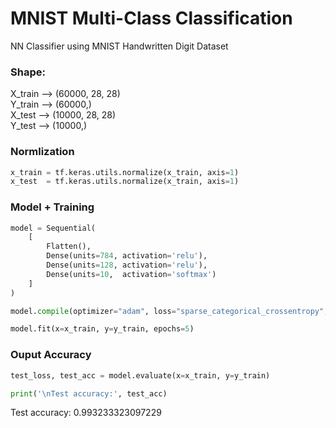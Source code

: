 # MNIST Multi-Class Classification
NN Classifier using MNIST Handwritten Digit Dataset

### Shape:
X_train --> (60000, 28, 28)<br>
Y_train --> (60000,)<br>
X_test  --> (10000, 28, 28)<br>
Y_test  --> (10000,)<br>

### Normlization
```python
x_train = tf.keras.utils.normalize(x_train, axis=1)
x_test  = tf.keras.utils.normalize(x_train, axis=1)
```

### Model + Training
```python
model = Sequential(
    [
        Flatten(),
        Dense(units=784, activation='relu'),
        Dense(units=128, activation='relu'),
        Dense(units=10,  activation='softmax')
    ]
)

model.compile(optimizer="adam", loss="sparse_categorical_crossentropy", metrics=["accuracy"])

model.fit(x=x_train, y=y_train, epochs=5)
```
### Ouput Accuracy
```python
test_loss, test_acc = model.evaluate(x=x_train, y=y_train)

print('\nTest accuracy:', test_acc)
```
Test accuracy: 0.993233323097229
